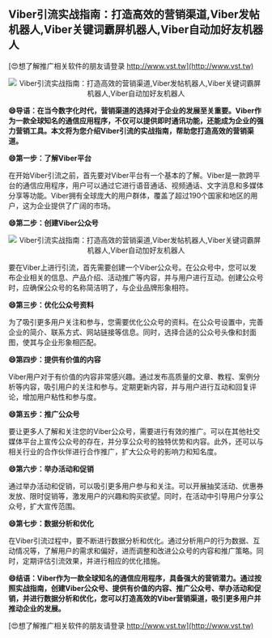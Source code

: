 ## **Viber引流实战指南：打造高效的营销渠道,Viber发帖机器人,Viber关键词霸屏机器人,Viber自动加好友机器人**

[😍想了解推广相关软件的朋友请登录 http://www.vst.tw](http://www.vst.tw)

 <center><img src="https://vst.tw/MP4/tuiguang/png/2.png" alt="Viber引流实战指南：打造高效的营销渠道,Viber发帖机器人,Viber关键词霸屏机器人,Viber自动加好友机器人"></center>

**😄导语：在当今数字化时代，营销渠道的选择对于企业的发展至关重要。Viber作为一款全球知名的通信应用程序，不仅可以提供即时通讯功能，还能成为企业的强力营销工具。本文将为您介绍Viber引流的实战指南，帮助您打造高效的营销渠道。**

**😄第一步：了解Viber平台**

在开始Viber引流之前，首先要对Viber平台有一个基本的了解。Viber是一款跨平台的通信应用程序，用户可以通过它进行语音通话、视频通话、文字消息和多媒体分享等功能。Viber拥有全球庞大的用户群体，覆盖了超过190个国家和地区的用户，这为企业提供了广阔的市场。

**😄第二步：创建Viber公众号**

 <center><img src="https://vst.tw/MP4/tuiguang/png/0.png" alt="Viber引流实战指南：打造高效的营销渠道,Viber发帖机器人,Viber关键词霸屏机器人,Viber自动加好友机器人"></center>

要在Viber上进行引流，首先需要创建一个Viber公众号。在公众号中，您可以发布企业相关的信息、产品介绍、活动推广等内容，并与用户进行互动。创建公众号时，应确保公众号的名称简洁明了，与企业品牌形象相符。

**😄第三步：优化公众号资料**

为了吸引更多用户关注和参与，您需要优化公众号的资料。在公众号设置中，完善企业的简介、联系方式、网站链接等信息。同时，选择合适的公众号头像和封面图，使其与企业形象相匹配。

**😄第四步：提供有价值的内容**

Viber用户对于有价值的内容非常感兴趣。通过发布高质量的文章、教程、案例分析等内容，吸引用户的关注和参与。定期更新内容，并与用户进行互动和回复评论，增加用户粘性和参与度。

**😄第五步：推广公众号**

要让更多人了解和关注您的Viber公众号，需要进行有效的推广。可以在其他社交媒体平台上宣传公众号的存在，并分享公众号的独特优势和内容。此外，还可以与相关行业的合作伙伴进行合作推广，扩大公众号的影响力和知名度。

**😄第六步：举办活动和促销**

通过举办活动和促销，可以吸引更多用户参与和关注。可以开展抽奖活动、优惠券发放、限时促销等，激发用户的兴趣和购买欲望。同时，在活动中引导用户分享公众号，扩大宣传范围。

**😄第七步：数据分析和优化**

在Viber引流过程中，要不断进行数据分析和优化。通过分析用户的行为数据、互动情况等，了解用户的需求和偏好，进而调整和改进公众号的内容和推广策略。同时，定期评估引流效果，并进行相应的优化措施。

**😄结语：Viber作为一款全球知名的通信应用程序，具备强大的营销潜力。通过按照实战指南，创建Viber公众号、提供有价值的内容、推广公众号、举办活动和促销，并进行数据分析和优化，您可以打造高效的Viber营销渠道，吸引更多用户并推动企业的发展。**

[😍想了解推广相关软件的朋友请登录 http://www.vst.tw](http://www.vst.tw)



